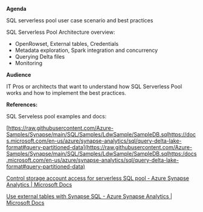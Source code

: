 

**Agenda**

 

SQL serverless pool user case scenario and best practices

 

SQL Serverless Pool Architecture overview:

-  OpenRowset,     External tables, Credentials
-  Metadata     exploration, Spark integration and concurrency
-  Querying Delta     files
-  Monitoring

 

**Audience**

 IT Pros or architects that want to understand how SQL Serverless Pool works and how to implement the best practices.

**References:**

 

SQL Serveless pool examples and docs:

 [https://raw.githubusercontent.com/Azure-Samples/Synapse/main/SQL/Samples/LdwSample/SampleDB.sqlhttps://docs.microsoft.com/en-us/azure/synapse-analytics/sql/query-delta-lake-format#query-partitioned-data](https://raw.githubusercontent.com/Azure-Samples/Synapse/main/SQL/Samples/LdwSample/SampleDB.sqlhttps:/docs.microsoft.com/en-us/azure/synapse-analytics/sql/query-delta-lake-format#query-partitioned-data)

 [Control storage account access for serverless SQL pool - Azure Synapse Analytics | Microsoft Docs]( https://docs.microsoft.com/en-us/azure/synapse-analytics/sql/develop-storage-files-storage-access-control?tabs=user-identity)

 [Use external tables with Synapse SQL - Azure Synapse Analytics | Microsoft Docs]( https://docs.microsoft.com/en-us/azure/synapse-analytics/sql/develop-tables-external-tables?tabs=hadoop)


 
